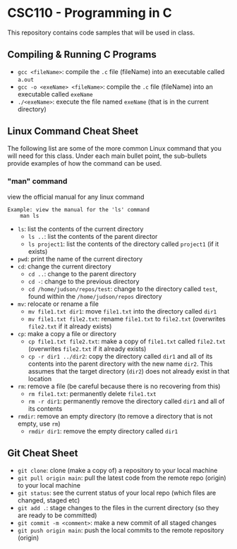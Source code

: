 # CSC110 - Programming in C
This repository contains code samples that will be used in class.

## Compiling  & Running C Programs
- `gcc <fileName>`:  compile the `.c` file (fileName) into an executable called `a.out`
- `gcc -o <exeName> <fileName>`: compile the `.c` file (fileName) into an executable called `exeName`
- `./<exeName>`: execute the file named `exeName` (that is in the current directory)

## Linux Command Cheat Sheet
The following list are some of the more common Linux command that you will need for this class. Under each main bullet point, the sub-bullets provide examples of how the command can be used.
### "man" command
view the official manual for any linux command
````
Example: view the manual for the 'ls' command
	man ls
````



- `ls`:  list the contents of the current directory
  - `ls ..`: list the contents of the parent director
  - `ls project1`: list the contents of the directory called `project1` (if it exists)
- `pwd`: print the name of the current directory
- `cd`:  change the current directory
  - `cd ..`: change to the parent directory
  - `cd -`: change to the previous directory
  - `cd /home/judson/repos/test`: change to the directory called `test`, found within the `/home/judson/repos` directory
- `mv`:  relocate or rename a file
  - `mv file1.txt dir1`:  move `file1.txt` into the directory called `dir1`
  - `mv file1.txt file2.txt`: rename `file1.txt` to `file2.txt` (overwrites `file2.txt` if it already exists)
- `cp`:  make a copy a file or directory
  - `cp file1.txt file2.txt`: make a copy of `file1.txt` called `file2.txt` (overwrites `file2.txt` if it already exists)
  - `cp -r dir1 ../dir2`: copy the directory called `dir1` and all of its contents into the parent directory with the new name `dir2`. This assumes that the target directory (`dir2`) does not already exist in that location
- `rm`:  remove a file (be careful because there is no recovering from this)
  - `rm file1.txt`:  permanently delete `file1.txt`
  - `rm -r dir1`: permanently remove the directory called `dir1` and all of its contents
- `rmdir`: remove an empty directory (to remove a directory that is not empty, use `rm`)
  - `rmdir dir1`: remove the empty directory called `dir1`

## Git Cheat Sheet
- `git clone`:  clone (make a copy of) a repository to your local machine
- `git pull origin main`: pull the latest code from the remote repo (origin) to your local machine
- `git status`: see the current status of your local repo (which files are changed, staged etc)
- `git add .`: stage changes to the files in the current directory (so they are ready to be committed)
- `git commit -m <comment>`: make a new commit of all staged changes
- `git push origin main`: push the local commits to the remote repository (origin)

